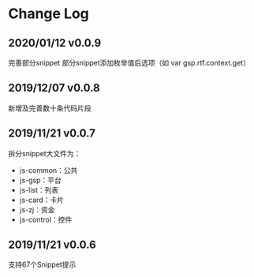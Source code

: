 # Change Log

## 2020/01/12 v0.0.9

完善部分snippet
部分snippet添加枚举值后选项（如 var gsp.rtf.context.get）

## 2019/12/07 v0.0.8

新增及完善数十条代码片段

## 2019/11/21 v0.0.7

拆分snippet大文件为：

- js-common：公共
- js-gsp：平台
- js-list：列表
- js-card：卡片
- js-zj：资金
- js-control：控件

## 2019/11/21 v0.0.6

支持67个Snippet提示